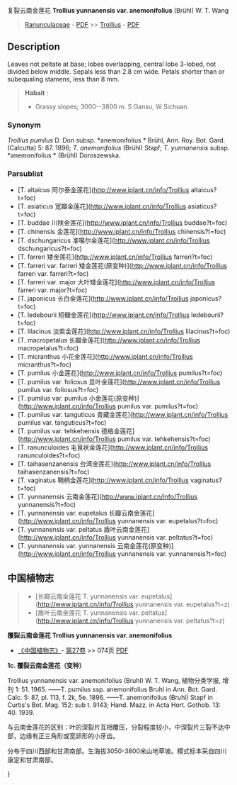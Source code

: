 复裂云南金莲花 **Trollius yunnanensis var. anemonifolius** (Brühl) W. T. Wang

> [Ranunculaceae](http://www.iplant.cn/info/Ranunculaceae?t=foc) - [PDF](http://www.iplant.cn/foc/pdf/Ranunculaceae.pdf) >> [Trollius](http://www.iplant.cn/info/Trollius?t=foc) - [PDF](http://www.iplant.cn/foc/pdf/Trollius.pdf)

## Description

Leaves not peltate at base; lobes overlapping, central lobe 3-lobed, not divided below middle. Sepals less than 2.8 cm wide. Petals shorter than or subequaling stamens, less than 8 mm.


> **Habait** : 
>* Grassy slopes; 3000--3800 m. S Gansu, W Sichuan.

### Synonym
*Trollius pumilus* D. Don subsp. *anemonifolius * Brühl, Ann. Roy. Bot. Gard. (Calcutta) 5: 87. 1896; *T. anemonifolius* (Brühl) Stapf; *T. yunnanensis* subsp. *anemonifolius * (Brühl) Doroszewska.



### Parsublist

* [T.  altaicus  阿尔泰金莲花](http://www.iplant.cn/info/Trollius altaicus?t=foc)
* [T.  asiaticus  宽瓣金莲花](http://www.iplant.cn/info/Trollius asiaticus?t=foc)
* [T.  buddae  川陕金莲花](http://www.iplant.cn/info/Trollius buddae?t=foc)
* [T.  chinensis  金莲花](http://www.iplant.cn/info/Trollius chinensis?t=foc)
* [T.  dschungaricus  准噶尔金莲花](http://www.iplant.cn/info/Trollius dschungaricus?t=foc)
* [T.  farreri  矮金莲花](http://www.iplant.cn/info/Trollius farreri?t=foc)
* [T.  farreri var. farreri  矮金莲花(原变种)](http://www.iplant.cn/info/Trollius farreri var. farreri?t=foc)
* [T.  farreri var. major  大叶矮金莲花](http://www.iplant.cn/info/Trollius farreri var. major?t=foc)
* [T.  japonicus  长白金莲花](http://www.iplant.cn/info/Trollius japonicus?t=foc)
* [T.  ledebourii  短瓣金莲花](http://www.iplant.cn/info/Trollius ledebourii?t=foc)
* [T.  lilacinus  淡紫金莲花](http://www.iplant.cn/info/Trollius lilacinus?t=foc)
* [T.  macropetalus  长瓣金莲花](http://www.iplant.cn/info/Trollius macropetalus?t=foc)
* [T.  micranthus  小花金莲花](http://www.iplant.cn/info/Trollius micranthus?t=foc)
* [T.  pumilus  小金莲花](http://www.iplant.cn/info/Trollius pumilus?t=foc)
* [T.  pumilus var. foliosus  显叶金莲花](http://www.iplant.cn/info/Trollius pumilus var. foliosus?t=foc)
* [T.  pumilus var. pumilus  小金莲花(原变种)](http://www.iplant.cn/info/Trollius pumilus var. pumilus?t=foc)
* [T.  pumilus var. tanguticus  青藏金莲花](http://www.iplant.cn/info/Trollius pumilus var. tanguticus?t=foc)
* [T.  pumilus var. tehkehensis  德格金莲花](http://www.iplant.cn/info/Trollius pumilus var. tehkehensis?t=foc)
* [T.  ranunculoides  毛茛状金莲花](http://www.iplant.cn/info/Trollius ranunculoides?t=foc)
* [T.  taihasenzanensis  台湾金莲花](http://www.iplant.cn/info/Trollius taihasenzanensis?t=foc)
* [T.  vaginatus  鞘柄金莲花](http://www.iplant.cn/info/Trollius vaginatus?t=foc)
* [T.  yunnanensis  云南金莲花](http://www.iplant.cn/info/Trollius yunnanensis?t=foc)
* [T.  yunnanensis var. eupetalus  长瓣云南金莲花](http://www.iplant.cn/info/Trollius yunnanensis var. eupetalus?t=foc)
* [T.  yunnanensis var. peltatus  盾叶云南金莲花](http://www.iplant.cn/info/Trollius yunnanensis var. peltatus?t=foc)
* [T.  yunnanensis var. yunnanensis  云南金莲花(原变种)](http://www.iplant.cn/info/Trollius yunnanensis var. yunnanensis?t=foc)

## 中国植物志

> * [长瓣云南金莲花  T.  yunnanensis var. eupetalus](http://www.iplant.cn/info/Trollius yunnanensis var. eupetalus?t=z)
> * [盾叶云南金莲花  T.  yunnanensis var. peltatus](http://www.iplant.cn/info/Trollius yunnanensis var. peltatus?t=z)


**覆裂云南金莲花 Trollius yunnanensis var. anemonifolius**

* [《中国植物志》](http://www.iplant.cn/frps)- [第27卷](http://www.iplant.cn/frps/vol/27) >> 074页 [PDF](http://www.iplant.cn/frps/pdf/27/074a.pdf)


**1c. 覆裂云南金莲花（变种）**

Trollius yunnanensis var. anemonifolius (Bruhl) W. T. Wang, 植物分类学报, 增刊 1: 51. 1965. ——T. pumilus ssp. anemonifolius Bruhl in Ann. Bot. Gard. Calc. 5: 87, pl. 113, f. 2k, 5e. 1896. ——T. anemonifolius (Bruhl) Stapf in Curtis's Bot. Mag. 152: sub t. 9143; Hand. Mazz. in Acta Hort. Gothob. 13: 40. 1939.

与云南金莲花的区别：叶的深裂片互相覆压，分裂程度较小，中深裂片三裂不达中部，边缘有正三角形或宽卵形的小牙齿。

分布于四川西部和甘肃南部。生海拔3050-3800米山地草坡。模式标本采自四川康定和甘肃南部。



}